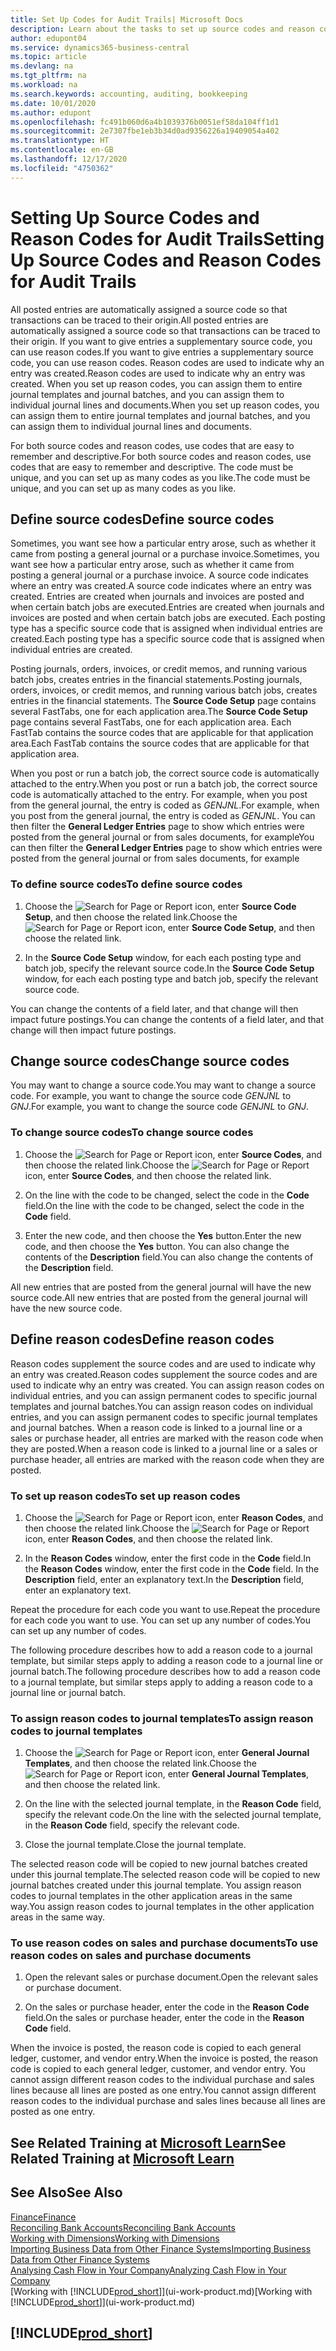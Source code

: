 ```yaml
---
title: Set Up Codes for Audit Trails| Microsoft Docs
description: Learn about the tasks to set up source codes and reason codes that you can use to track audit trails.
author: edupont04
ms.service: dynamics365-business-central
ms.topic: article
ms.devlang: na
ms.tgt_pltfrm: na
ms.workload: na
ms.search.keywords: accounting, auditing, bookkeeping
ms.date: 10/01/2020
ms.author: edupont
ms.openlocfilehash: fc491b060d6a4b1039376b0051ef58da104ff1d1
ms.sourcegitcommit: 2e7307fbe1eb3b34d0ad9356226a19409054a402
ms.translationtype: HT
ms.contentlocale: en-GB
ms.lasthandoff: 12/17/2020
ms.locfileid: "4750362"
---
```

# <a name="setting-up-source-codes-and-reason-codes-for-audit-trails"></a><span data-ttu-id="576f2-103">Setting Up Source Codes and Reason Codes for Audit Trails</span><span class="sxs-lookup"><span data-stu-id="576f2-103">Setting Up Source Codes and Reason Codes for Audit Trails</span></span>

<span data-ttu-id="576f2-104">All posted entries are automatically assigned a source code so that transactions can be traced to their origin.</span><span class="sxs-lookup"><span data-stu-id="576f2-104">All posted entries are automatically assigned a source code so that transactions can be traced to their origin.</span></span> <span data-ttu-id="576f2-105">If you want to give entries a supplementary source code, you can use reason codes.</span><span class="sxs-lookup"><span data-stu-id="576f2-105">If you want to give entries a supplementary source code, you can use reason codes.</span></span> <span data-ttu-id="576f2-106">Reason codes are used to indicate why an entry was created.</span><span class="sxs-lookup"><span data-stu-id="576f2-106">Reason codes are used to indicate why an entry was created.</span></span> <span data-ttu-id="576f2-107">When you set up reason codes, you can assign them to entire journal templates and journal batches, and you can assign them to individual journal lines and documents.</span><span class="sxs-lookup"><span data-stu-id="576f2-107">When you set up reason codes, you can assign them to entire journal templates and journal batches, and you can assign them to individual journal lines and documents.</span></span>  

<span data-ttu-id="576f2-108">For both source codes and reason codes, use codes that are easy to remember and descriptive.</span><span class="sxs-lookup"><span data-stu-id="576f2-108">For both source codes and reason codes, use codes that are easy to remember and descriptive.</span></span> <span data-ttu-id="576f2-109">The code must be unique, and you can set up as many codes as you like.</span><span class="sxs-lookup"><span data-stu-id="576f2-109">The code must be unique, and you can set up as many codes as you like.</span></span>

## <a name="define-source-codes"></a><span data-ttu-id="576f2-110">Define source codes</span><span class="sxs-lookup"><span data-stu-id="576f2-110">Define source codes</span></span>

<span data-ttu-id="576f2-111">Sometimes, you want see how a particular entry arose, such as whether it came from posting a general journal or a purchase invoice.</span><span class="sxs-lookup"><span data-stu-id="576f2-111">Sometimes, you want see how a particular entry arose, such as whether it came from posting a general journal or a purchase invoice.</span></span> <span data-ttu-id="576f2-112">A source code indicates where an entry was created.</span><span class="sxs-lookup"><span data-stu-id="576f2-112">A source code indicates where an entry was created.</span></span> <span data-ttu-id="576f2-113">Entries are created when journals and invoices are posted and when certain batch jobs are executed.</span><span class="sxs-lookup"><span data-stu-id="576f2-113">Entries are created when journals and invoices are posted and when certain batch jobs are executed.</span></span> <span data-ttu-id="576f2-114">Each posting type has a specific source code that is assigned when individual entries are created.</span><span class="sxs-lookup"><span data-stu-id="576f2-114">Each posting type has a specific source code that is assigned when individual entries are created.</span></span>  

<span data-ttu-id="576f2-115">Posting journals, orders, invoices, or credit memos, and running various batch jobs, creates entries in the financial statements.</span><span class="sxs-lookup"><span data-stu-id="576f2-115">Posting journals, orders, invoices, or credit memos, and running various batch jobs, creates entries in the financial statements.</span></span> <span data-ttu-id="576f2-116">The **Source Code Setup** page contains several FastTabs, one for each application area.</span><span class="sxs-lookup"><span data-stu-id="576f2-116">The **Source Code Setup** page contains several FastTabs, one for each application area.</span></span> <span data-ttu-id="576f2-117">Each FastTab contains the source codes that are applicable for that application area.</span><span class="sxs-lookup"><span data-stu-id="576f2-117">Each FastTab contains the source codes that are applicable for that application area.</span></span>

<span data-ttu-id="576f2-118">When you post or run a batch job, the correct source code is automatically attached to the entry.</span><span class="sxs-lookup"><span data-stu-id="576f2-118">When you post or run a batch job, the correct source code is automatically attached to the entry.</span></span> <span data-ttu-id="576f2-119">For example, when you post from the general journal, the entry is coded as *GENJNL*.</span><span class="sxs-lookup"><span data-stu-id="576f2-119">For example, when you post from the general journal, the entry is coded as *GENJNL*.</span></span> <span data-ttu-id="576f2-120">You can then filter the **General Ledger Entries** page to show which entries were posted from the general journal or from sales documents, for example</span><span class="sxs-lookup"><span data-stu-id="576f2-120">You can then filter the **General Ledger Entries** page to show which entries were posted from the general journal or from sales documents, for example</span></span>

### <a name="to-define-source-codes"></a><span data-ttu-id="576f2-121">To define source codes</span><span class="sxs-lookup"><span data-stu-id="576f2-121">To define source codes</span></span>

1. <span data-ttu-id="576f2-122">Choose the ![Search for Page or Report](media/ui-search/search_small.png "Search for Page or Report icon") icon, enter **Source Code Setup**, and then choose the related link.</span><span class="sxs-lookup"><span data-stu-id="576f2-122">Choose the ![Search for Page or Report](media/ui-search/search_small.png "Search for Page or Report icon") icon, enter **Source Code Setup**, and then choose the related link.</span></span>  

2. <span data-ttu-id="576f2-123">In the **Source Code Setup** window, for each each posting type and batch job, specify the relevant source code.</span><span class="sxs-lookup"><span data-stu-id="576f2-123">In the **Source Code Setup** window, for each each posting type and batch job, specify the relevant source code.</span></span>  

<span data-ttu-id="576f2-124">You can change the contents of a field later, and that change will then impact future postings.</span><span class="sxs-lookup"><span data-stu-id="576f2-124">You can change the contents of a field later, and that change will then impact future postings.</span></span>

## <a name="change-source-codes"></a><span data-ttu-id="576f2-125">Change source codes</span><span class="sxs-lookup"><span data-stu-id="576f2-125">Change source codes</span></span>

<span data-ttu-id="576f2-126">You may want to change a source code.</span><span class="sxs-lookup"><span data-stu-id="576f2-126">You may want to change a source code.</span></span> <span data-ttu-id="576f2-127">For example, you want to change the source code *GENJNL* to *GNJ*.</span><span class="sxs-lookup"><span data-stu-id="576f2-127">For example, you want to change the source code *GENJNL* to *GNJ*.</span></span>

### <a name="to-change-source-codes"></a><span data-ttu-id="576f2-128">To change source codes</span><span class="sxs-lookup"><span data-stu-id="576f2-128">To change source codes</span></span>

1. <span data-ttu-id="576f2-129">Choose the ![Search for Page or Report](media/ui-search/search_small.png "Search for Page or Report icon") icon, enter **Source Codes**, and then choose the related link.</span><span class="sxs-lookup"><span data-stu-id="576f2-129">Choose the ![Search for Page or Report](media/ui-search/search_small.png "Search for Page or Report icon") icon, enter **Source Codes**, and then choose the related link.</span></span>

2. <span data-ttu-id="576f2-130">On the line with the code to be changed, select the code in the **Code** field.</span><span class="sxs-lookup"><span data-stu-id="576f2-130">On the line with the code to be changed, select the code in the **Code** field.</span></span>

3. <span data-ttu-id="576f2-131">Enter the new code, and then choose the **Yes** button.</span><span class="sxs-lookup"><span data-stu-id="576f2-131">Enter the new code, and then choose the **Yes** button.</span></span> <span data-ttu-id="576f2-132">You can also change the contents of the **Description** field.</span><span class="sxs-lookup"><span data-stu-id="576f2-132">You can also change the contents of the **Description** field.</span></span>

<span data-ttu-id="576f2-133">All new entries that are posted from the general journal will have the new source code.</span><span class="sxs-lookup"><span data-stu-id="576f2-133">All new entries that are posted from the general journal will have the new source code.</span></span>

## <a name="define-reason-codes"></a><span data-ttu-id="576f2-134">Define reason codes</span><span class="sxs-lookup"><span data-stu-id="576f2-134">Define reason codes</span></span>

<span data-ttu-id="576f2-135">Reason codes supplement the source codes and are used to indicate why an entry was created.</span><span class="sxs-lookup"><span data-stu-id="576f2-135">Reason codes supplement the source codes and are used to indicate why an entry was created.</span></span> <span data-ttu-id="576f2-136">You can assign reason codes on individual entries, and you can assign permanent codes to specific journal templates and journal batches.</span><span class="sxs-lookup"><span data-stu-id="576f2-136">You can assign reason codes on individual entries, and you can assign permanent codes to specific journal templates and journal batches.</span></span> <span data-ttu-id="576f2-137">When a reason code is linked to a journal line or a sales or purchase header, all entries are marked with the reason code when they are posted.</span><span class="sxs-lookup"><span data-stu-id="576f2-137">When a reason code is linked to a journal line or a sales or purchase header, all entries are marked with the reason code when they are posted.</span></span>  

### <a name="to-set-up-reason-codes"></a><span data-ttu-id="576f2-138">To set up reason codes</span><span class="sxs-lookup"><span data-stu-id="576f2-138">To set up reason codes</span></span>

1. <span data-ttu-id="576f2-139">Choose the ![Search for Page or Report](media/ui-search/search_small.png "Search for Page or Report icon")  icon, enter **Reason Codes**, and then choose the related link.</span><span class="sxs-lookup"><span data-stu-id="576f2-139">Choose the ![Search for Page or Report](media/ui-search/search_small.png "Search for Page or Report icon")  icon, enter **Reason Codes**, and then choose the related link.</span></span>

2. <span data-ttu-id="576f2-140">In the **Reason Codes** window, enter the first code in the **Code** field.</span><span class="sxs-lookup"><span data-stu-id="576f2-140">In the **Reason Codes** window, enter the first code in the **Code** field.</span></span> <span data-ttu-id="576f2-141">In the **Description** field, enter an explanatory text.</span><span class="sxs-lookup"><span data-stu-id="576f2-141">In the **Description** field, enter an explanatory text.</span></span>

<span data-ttu-id="576f2-142">Repeat the procedure for each code you want to use.</span><span class="sxs-lookup"><span data-stu-id="576f2-142">Repeat the procedure for each code you want to use.</span></span> <span data-ttu-id="576f2-143">You can set up any number of codes.</span><span class="sxs-lookup"><span data-stu-id="576f2-143">You can set up any number of codes.</span></span>

<span data-ttu-id="576f2-144">The following procedure describes how to add a reason code to a journal template, but similar steps apply to adding a reason code to a journal line or journal batch.</span><span class="sxs-lookup"><span data-stu-id="576f2-144">The following procedure describes how to add a reason code to a journal template, but similar steps apply to adding a reason code to a journal line or journal batch.</span></span>  

### <a name="to-assign-reason-codes-to-journal-templates"></a><span data-ttu-id="576f2-145">To assign reason codes to journal templates</span><span class="sxs-lookup"><span data-stu-id="576f2-145">To assign reason codes to journal templates</span></span>

1. <span data-ttu-id="576f2-146">Choose the ![Search for Page or Report](media/ui-search/search_small.png "Search for Page or Report icon")  icon, enter **General Journal Templates**, and then choose the related link.</span><span class="sxs-lookup"><span data-stu-id="576f2-146">Choose the ![Search for Page or Report](media/ui-search/search_small.png "Search for Page or Report icon")  icon, enter **General Journal Templates**, and then choose the related link.</span></span>

2. <span data-ttu-id="576f2-147">On the line with the selected journal template, in the **Reason Code** field, specify the relevant code.</span><span class="sxs-lookup"><span data-stu-id="576f2-147">On the line with the selected journal template, in the **Reason Code** field, specify the relevant code.</span></span>

3. <span data-ttu-id="576f2-148">Close the journal template.</span><span class="sxs-lookup"><span data-stu-id="576f2-148">Close the journal template.</span></span>

<span data-ttu-id="576f2-149">The selected reason code will be copied to new journal batches created under this journal template.</span><span class="sxs-lookup"><span data-stu-id="576f2-149">The selected reason code will be copied to new journal batches created under this journal template.</span></span> <span data-ttu-id="576f2-150">You assign reason codes to journal templates in the other application areas in the same way.</span><span class="sxs-lookup"><span data-stu-id="576f2-150">You assign reason codes to journal templates in the other application areas in the same way.</span></span>

### <a name="to-use-reason-codes-on-sales-and-purchase-documents"></a><span data-ttu-id="576f2-151">To use reason codes on sales and purchase documents</span><span class="sxs-lookup"><span data-stu-id="576f2-151">To use reason codes on sales and purchase documents</span></span>

1. <span data-ttu-id="576f2-152">Open the relevant sales or purchase document.</span><span class="sxs-lookup"><span data-stu-id="576f2-152">Open the relevant sales or purchase document.</span></span>

2. <span data-ttu-id="576f2-153">On the sales or purchase header, enter the code in the **Reason Code** field.</span><span class="sxs-lookup"><span data-stu-id="576f2-153">On the sales or purchase header, enter the code in the **Reason Code** field.</span></span>

<span data-ttu-id="576f2-154">When the invoice is posted, the reason code is copied to each general ledger, customer, and vendor entry.</span><span class="sxs-lookup"><span data-stu-id="576f2-154">When the invoice is posted, the reason code is copied to each general ledger, customer, and vendor entry.</span></span> <span data-ttu-id="576f2-155">You cannot assign different reason codes to the individual purchase and sales lines because all lines are posted as one entry.</span><span class="sxs-lookup"><span data-stu-id="576f2-155">You cannot assign different reason codes to the individual purchase and sales lines because all lines are posted as one entry.</span></span>

## <a name="see-related-training-at-microsoft-learn"></a><span data-ttu-id="576f2-156">See Related Training at [Microsoft Learn](/learn/paths/set-up-financial-management-dynamics-365-business-central/)</span><span class="sxs-lookup"><span data-stu-id="576f2-156">See Related Training at [Microsoft Learn](/learn/paths/set-up-financial-management-dynamics-365-business-central/)</span></span>

## <a name="see-also"></a><span data-ttu-id="576f2-157">See Also</span><span class="sxs-lookup"><span data-stu-id="576f2-157">See Also</span></span>

[<span data-ttu-id="576f2-158">Finance</span><span class="sxs-lookup"><span data-stu-id="576f2-158">Finance</span></span>](finance.md)  
[<span data-ttu-id="576f2-159">Reconciling Bank Accounts</span><span class="sxs-lookup"><span data-stu-id="576f2-159">Reconciling Bank Accounts</span></span>](bank-manage-bank-accounts.md)  
[<span data-ttu-id="576f2-160">Working with Dimensions</span><span class="sxs-lookup"><span data-stu-id="576f2-160">Working with Dimensions</span></span>](finance-dimensions.md)  
[<span data-ttu-id="576f2-161">Importing Business Data from Other Finance Systems</span><span class="sxs-lookup"><span data-stu-id="576f2-161">Importing Business Data from Other Finance Systems</span></span>](across-import-data-configuration-packages.md)  
[<span data-ttu-id="576f2-162">Analysing Cash Flow in Your Company</span><span class="sxs-lookup"><span data-stu-id="576f2-162">Analyzing Cash Flow in Your Company</span></span>](finance-analyze-cash-flow.md)  
<span data-ttu-id="576f2-163">[Working with [!INCLUDE[prod_short](includes/prod_short.md)]](ui-work-product.md)</span><span class="sxs-lookup"><span data-stu-id="576f2-163">[Working with [!INCLUDE[prod_short](includes/prod_short.md)]](ui-work-product.md)</span></span>  

## [!INCLUDE[prod_short](includes/free_trial_md.md)]  

